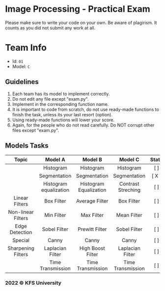 # Image Processing - Practical Exam

Please make sure to write your code on your own. Be aware of plagirism. It counts as you did not submit any work at all.

# Team Info
- Id: `01`
- Model: `C`

## Guidelines
1. Each team has its model to implement correctly.
2. Do not edit any file except "exam.py".
3. Implement in the corresponding function name.
4. It is important to code from scratch, do not use ready-made functions to finish the task, unless its your last resort (option).
5. Using ready-made functions will lower your score.
6. Again, for the people who do not read carefully. Do NOT corrupt other files except "exam.py". 

## Models Tasks
| Topic | Model A | Model B | Model C | State |
| :---: | :---: | :---: | :---: | :---: |
|  | Histogram | Histogram | Histogram | [ ] |
|  | Segmentation | Segmentation | Segmentation | [ X ] | 
|  | Histogram equalization | Histogram Equalization | Contrast Streching | [ ] |
| Linear Filters | Box Filter | Average Filter | Box Filter | [ ] |
| Non-linear Filters | Min Filter | Max Filter | Mean Filter | [ ] |
| Edge Detection | Sobel Filter | Prewitt Filter | Sobel Filter | [ ] |
| Special | Canny | Canny | Canny | [ ] |
| Sharpening Filters | Laplacian Filter | High Boost Filter | Laplacian Filter | [ ] |
|  | Time Transmission | Time Transmission | Time Transmission | [ ] |

### 2022 © KFS University